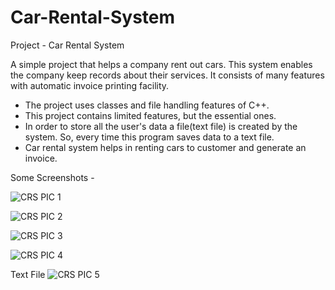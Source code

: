 # Car-Rental-System
Project - Car Rental System

A simple project that helps a company rent out cars. This system enables the company keep records about their services.
It consists of many features with automatic invoice printing facility.

- The project uses classes and file handling features of C++.
- This project contains limited features, but the essential ones.
- In order to store all the user's data a file(text file) is created by the system. So, every time this program saves data to a text file.
- Car rental system helps in renting cars to customer and generate an invoice.

Some Screenshots -

![CRS PIC 1](https://github.com/Hazra-Souhardya/Car-Rental-System/assets/138146925/3dc57bf1-3284-4848-b106-4aeaba97e17a)

![CRS PIC 2](https://github.com/Hazra-Souhardya/Car-Rental-System/assets/138146925/6b82a89b-5057-46e8-93a7-67b00a7dd561)

![CRS PIC 3](https://github.com/Hazra-Souhardya/Car-Rental-System/assets/138146925/3ad9a0a0-8cb5-442f-aa85-476d3e68cc11)

![CRS PIC 4](https://github.com/Hazra-Souhardya/Car-Rental-System/assets/138146925/f523be28-e0c6-4fce-b8e1-7aef9e07f501)

Text File
![CRS PIC 5](https://github.com/Hazra-Souhardya/Car-Rental-System/assets/138146925/868a468d-6658-42e0-9fcf-2e3c705d56b3)
